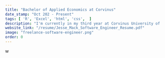 ```yaml
---
title: "Bachelor of Applied Economics at Corvinus"
date_stamp: "Oct 202 - Present"
tags: [ 'R', 'Excel', 'html', 'css',  ]
description: "I'm currently in my third year at Corvinus University of Budapest, majoring in Applied Economics. I have a strong passion for technology and innovation. My curiosity extends beyond the classroom, driving me to explore new technologies and tackle complex challenges as a personal pursuit."
website_link: "/resume/Jesse_Mack_Software_Engineer_Resume.pdf"
image: "freelance-software-engineer.png"
order: 0
---
```


w
